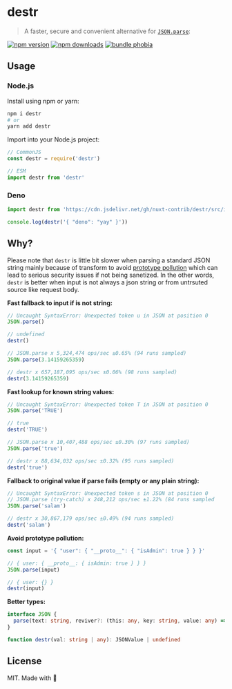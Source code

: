 # destr

> A faster, secure and convenient alternative for [`JSON.parse`](https://developer.mozilla.org/en-US/docs/Web/JavaScript/Reference/Global_Objects/JSON/parse):

[![npm version][npm-v-src]][npm-v-href]
[![npm downloads][npm-d-src]][npm-d-href]
[![bundle phobia][bundlephobia-src]][bundlephobia-href]

## Usage

### Node.js

Install using npm or yarn:

```bash
npm i destr
# or
yarn add destr
```

Import into your Node.js project:

```js
// CommonJS
const destr = require('destr')

// ESM
import destr from 'destr'
```

### Deno

```js
import destr from 'https://cdn.jsdelivr.net/gh/nuxt-contrib/destr/src/index.ts'

console.log(destr('{ "deno": "yay" }'))
```

## Why?

Please note that `destr` is little bit slower when parsing a standard JSON string mainly because of transform to avoid [prototype pollution](https://hueniverse.com/a-tale-of-prototype-poisoning-2610fa170061) which can lead to serious security issues if not being sanetized. In the other words, `destr` is better when input is not always a json string or from untrsuted source like request body.

**Fast fallback to input if is not string:**

```js
// Uncaught SyntaxError: Unexpected token u in JSON at position 0
JSON.parse()

// undefined
destr()
```

```js
// JSON.parse x 5,324,474 ops/sec ±0.65% (94 runs sampled)
JSON.parse(3.14159265359)

// destr x 657,187,095 ops/sec ±0.06% (98 runs sampled)
destr(3.14159265359)
```

**Fast lookup for known string values:**

```js
// Uncaught SyntaxError: Unexpected token T in JSON at position 0
JSON.parse('TRUE')

// true
destr('TRUE')
```

```js
// JSON.parse x 10,407,488 ops/sec ±0.30% (97 runs sampled)
JSON.parse('true')

// destr x 88,634,032 ops/sec ±0.32% (95 runs sampled)
destr('true')
```

**Fallback to original value if parse fails (empty or any plain string):**

```js
// Uncaught SyntaxError: Unexpected token s in JSON at position 0
// JSON.parse (try-catch) x 248,212 ops/sec ±1.22% (84 runs sampled
JSON.parse('salam')

// destr x 30,867,179 ops/sec ±0.49% (94 runs sampled)
destr('salam')
```

**Avoid prototype pollution:**

```js
const input = '{ "user": { "__proto__": { "isAdmin": true } } }'

// { user: { __proto__: { isAdmin: true } } }
JSON.parse(input)

// { user: {} }
destr(input)
```

**Better types:**

```ts
interface JSON {
  parse(text: string, reviver?: (this: any, key: string, value: any) => any): any
}
```

```ts
function destr(val: string | any): JSONValue | undefined
```

## License

MIT. Made with 💖

<!-- Refs -->
[npm-v-src]: https://img.shields.io/npm/v/destr?style=flat-square
[npm-v-href]: https://npmjs.com/package/destr

[npm-d-src]: https://img.shields.io/npm/dm/destr?style=flat-square
[npm-d-href]: https://npmjs.com/package/destr

[github-actions-src]: https://img.shields.io/github/workflow/status/nuxt-contrib/destr/ci/master?style=flat-square
[github-actions-href]: https://github.com/nuxt-contrib/destr/actions?query=workflow%3Aci

[bundlephobia-src]: https://img.shields.io/bundlephobia/min/destr?style=flat-square
[bundlephobia-href]: https://bundlephobia.com/result?p=destr

